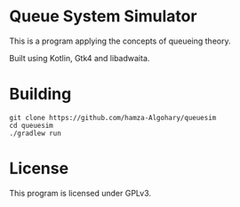 # Queue System Simulator
This is a program applying the concepts of queueing theory.

Built using Kotlin, Gtk4 and libadwaita.

# Building
```
git clone https://github.com/hamza-Algohary/queuesim
cd queuesim
./gradlew run
```

# License
This program is licensed under GPLv3.
